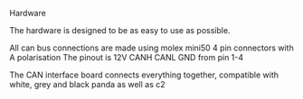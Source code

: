 Hardware

The hardware is designed to be as easy to use as possible.

All can bus connections are made using molex mini50 4 pin connectors with A polarisation
The pinout is 12V CANH CANL GND from pin 1-4

The CAN interface board connects everything together, compatible with white, grey and black panda as well as c2

